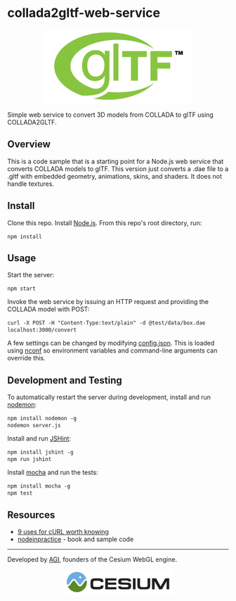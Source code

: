 # collada2gltf-web-service

<p align="center">
<a href="https://www.khronos.org/gltf"><img src="doc/gltf.png" /></a>
</p>

Simple web service to convert 3D models from COLLADA to glTF using COLLADA2GLTF.

## Overview

This is a code sample that is a starting point for a Node.js web service that converts COLLADA models to
glTF.  This version just converts a .dae file to a .gltf with embedded geometry, animations, skins, and shaders.  It does not handle textures.

## Install

Clone this repo.  Install [Node.js](http://nodejs.org/).  From this repo's root directory, run:
```
npm install
```

## Usage

Start the server:
```
npm start
```

Invoke the web service by issuing an HTTP request and providing the COLLADA model with POST:
```
curl -X POST -H "Content-Type:text/plain" -d @test/data/box.dae localhost:3000/convert
```

A few settings can be changed by modifying [config.json](config.json).  This is loaded using [nconf](https://www.npmjs.com/package/nconf) so environment variables and command-line arguments can override this.

## Development and Testing

To automatically restart the server during development, install and run [nodemon](http://nodemon.io/):
```
npm install nodemon -g
nodemon server.js
```

Install and run [JSHint](http://jshint.com/):
```
npm install jshint -g
npm run jshint
```

Install [mocha](http://mochajs.org/) and run the tests:
```
npm install mocha -g
npm test
```

## Resources

* [9 uses for cURL worth knowing](http://httpkit.com/resources/HTTP-from-the-Command-Line/)
* [nodeinpractice](https://github.com/alexyoung/nodeinpractice) - book and sample code

***

Developed by <a href="http://www.agi.com/">AGI</a>, founders of the Cesium WebGL engine.
<p align="center">
<a href="http://cesiumjs.org/"><img src="doc/cesium.png" /></a>
</p>
